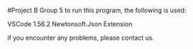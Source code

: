 #Project B
Group 5 
to run this program, the following is used:

VSCode 1.56.2
Newtonsoft.Json Extension

if you encounter any problems, please contact us.
